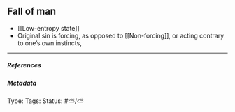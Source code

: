 ## Fall of man # 

- [[Low-entropy state]]
- Original sin is forcing, as opposed to [[Non-forcing]], or acting contrary to one’s own instincts, 

___

##### References



##### Metadata

Type: 
Tags:
Status: #⛅️/⛅️
